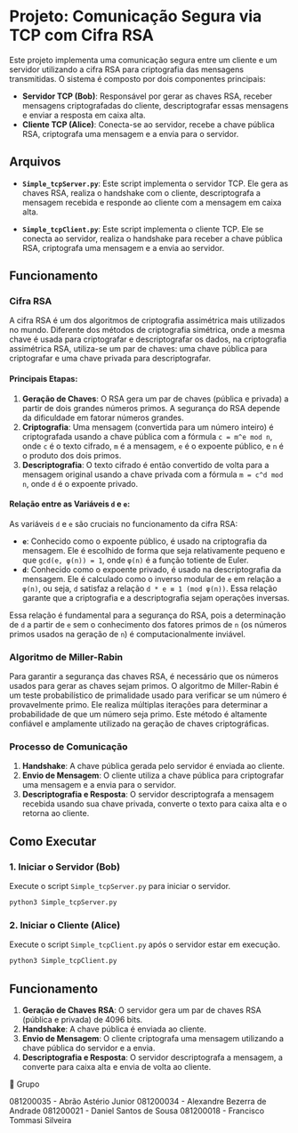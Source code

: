 # Projeto: Comunicação Segura via TCP com Cifra RSA

Este projeto implementa uma comunicação segura entre um cliente e um servidor utilizando a cifra RSA para criptografia das mensagens transmitidas. O sistema é composto por dois componentes principais:

- **Servidor TCP (Bob)**: Responsável por gerar as chaves RSA, receber mensagens criptografadas do cliente, descriptografar essas mensagens e enviar a resposta em caixa alta.
- **Cliente TCP (Alice)**: Conecta-se ao servidor, recebe a chave pública RSA, criptografa uma mensagem e a envia para o servidor.

## Arquivos

- **`Simple_tcpServer.py`**: Este script implementa o servidor TCP. Ele gera as chaves RSA, realiza o handshake com o cliente, descriptografa a mensagem recebida e responde ao cliente com a mensagem em caixa alta.
  
- **`Simple_tcpClient.py`**: Este script implementa o cliente TCP. Ele se conecta ao servidor, realiza o handshake para receber a chave pública RSA, criptografa uma mensagem e a envia ao servidor.

## Funcionamento

### Cifra RSA

A cifra RSA é um dos algoritmos de criptografia assimétrica mais utilizados no mundo. Diferente dos métodos de criptografia simétrica, onde a mesma chave é usada para criptografar e descriptografar os dados, na criptografia assimétrica RSA, utiliza-se um par de chaves: uma chave pública para criptografar e uma chave privada para descriptografar.

#### Principais Etapas:

1. **Geração de Chaves**: O RSA gera um par de chaves (pública e privada) a partir de dois grandes números primos. A segurança do RSA depende da dificuldade em fatorar números grandes.
2. **Criptografia**: Uma mensagem (convertida para um número inteiro) é criptografada usando a chave pública com a fórmula `c = m^e mod n`, onde `c` é o texto cifrado, `m` é a mensagem, `e` é o expoente público, e `n` é o produto dos dois primos.
3. **Descriptografia**: O texto cifrado é então convertido de volta para a mensagem original usando a chave privada com a fórmula `m = c^d mod n`, onde `d` é o expoente privado.

#### Relação entre as Variáveis `d` e `e`:

As variáveis `d` e `e` são cruciais no funcionamento da cifra RSA:

- **`e`**: Conhecido como o expoente público, é usado na criptografia da mensagem. Ele é escolhido de forma que seja relativamente pequeno e que `gcd(e, φ(n)) = 1`, onde `φ(n)` é a função totiente de Euler.
- **`d`**: Conhecido como o expoente privado, é usado na descriptografia da mensagem. Ele é calculado como o inverso modular de `e` em relação a `φ(n)`, ou seja, `d` satisfaz a relação `d * e ≡ 1 (mod φ(n))`. Essa relação garante que a criptografia e a descriptografia sejam operações inversas.

Essa relação é fundamental para a segurança do RSA, pois a determinação de `d` a partir de `e` sem o conhecimento dos fatores primos de `n` (os números primos usados na geração de `n`) é computacionalmente inviável.

### Algoritmo de Miller-Rabin

Para garantir a segurança das chaves RSA, é necessário que os números usados para gerar as chaves sejam primos. O algoritmo de Miller-Rabin é um teste probabilístico de primalidade usado para verificar se um número é provavelmente primo. Ele realiza múltiplas iterações para determinar a probabilidade de que um número seja primo. Este método é altamente confiável e amplamente utilizado na geração de chaves criptográficas.

### Processo de Comunicação

1. **Handshake**: A chave pública gerada pelo servidor é enviada ao cliente.
2. **Envio de Mensagem**: O cliente utiliza a chave pública para criptografar uma mensagem e a envia para o servidor.
3. **Descriptografia e Resposta**: O servidor descriptografa a mensagem recebida usando sua chave privada, converte o texto para caixa alta e o retorna ao cliente.

## Como Executar

### 1. Iniciar o Servidor (Bob)
Execute o script `Simple_tcpServer.py` para iniciar o servidor.

```bash
python3 Simple_tcpServer.py
```

### 2. Iniciar o Cliente (Alice)
Execute o script `Simple_tcpClient.py` após o servidor estar em execução.

```bash
python3 Simple_tcpClient.py
```

## Funcionamento

1. **Geração de Chaves RSA**: O servidor gera um par de chaves RSA (pública e privada) de 4096 bits.
2. **Handshake**: A chave pública é enviada ao cliente.
3. **Envio de Mensagem**: O cliente criptografa uma mensagem utilizando a chave pública do servidor e a envia.
4. **Descriptografia e Resposta**: O servidor descriptografa a mensagem, a converte para caixa alta e envia de volta ao cliente.

📧 Grupo

081200035 - Abrão Astério Junior
081200034 - Alexandre Bezerra de Andrade
081200021 - Daniel Santos de Sousa
081200018 - Francisco Tommasi Silveira
